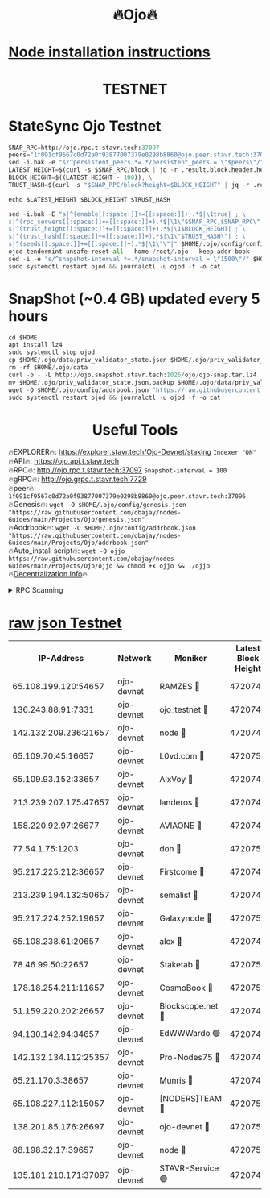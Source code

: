 <h1 align="center"> 🔥Ojo🔥</h1>

[Node installation instructions](https://github.com/obajay/nodes-Guides/tree/main/Projects/Ojo)
=

<h1 align="center"> TESTNET</h1>

# StateSync Ojo Testnet
```python
SNAP_RPC=http://ojo.rpc.t.stavr.tech:37097
peers="1f091cf9567c0d72a0f93877007379e0298b8860@ojo.peer.stavr.tech:37096"
sed -i.bak -e "s/^persistent_peers *=.*/persistent_peers = \"$peers\"/" $HOME/.ojo/config/config.toml
LATEST_HEIGHT=$(curl -s $SNAP_RPC/block | jq -r .result.block.header.height); \
BLOCK_HEIGHT=$((LATEST_HEIGHT - 100)); \
TRUST_HASH=$(curl -s "$SNAP_RPC/block?height=$BLOCK_HEIGHT" | jq -r .result.block_id.hash)

echo $LATEST_HEIGHT $BLOCK_HEIGHT $TRUST_HASH

sed -i.bak -E "s|^(enable[[:space:]]+=[[:space:]]+).*$|\1true| ; \
s|^(rpc_servers[[:space:]]+=[[:space:]]+).*$|\1\"$SNAP_RPC,$SNAP_RPC\"| ; \
s|^(trust_height[[:space:]]+=[[:space:]]+).*$|\1$BLOCK_HEIGHT| ; \
s|^(trust_hash[[:space:]]+=[[:space:]]+).*$|\1\"$TRUST_HASH\"| ; \
s|^(seeds[[:space:]]+=[[:space:]]+).*$|\1\"\"|" $HOME/.ojo/config/config.toml
ojod tendermint unsafe-reset-all --home /root/.ojo --keep-addr-book
sed -i -e "s/^snapshot-interval *=.*/snapshot-interval = \"1500\"/" $HOME/.ojo/config/app.toml
sudo systemctl restart ojod && journalctl -u ojod -f -o cat
```
# SnapShot (~0.4 GB) updated every 5 hours
```python
cd $HOME
apt install lz4
sudo systemctl stop ojod
cp $HOME/.ojo/data/priv_validator_state.json $HOME/.ojo/priv_validator_state.json.backup
rm -rf $HOME/.ojo/data
curl -o - -L http://ojo.snapshot.stavr.tech:1026/ojo/ojo-snap.tar.lz4 | lz4 -c -d - | tar -x -C $HOME/.ojo --strip-components 2
mv $HOME/.ojo/priv_validator_state.json.backup $HOME/.ojo/data/priv_validator_state.json
wget -O $HOME/.ojo/config/addrbook.json "https://raw.githubusercontent.com/obajay/nodes-Guides/main/Projects/Ojo/addrbook.json"
sudo systemctl restart ojod && journalctl -u ojod -f -o cat
```
 <h1 align="center"> Useful Tools</h1>

🔥EXPLORER🔥:        https://explorer.stavr.tech/Ojo-Devnet/staking        `Indexer "ON"` \
🔥API🔥:                     https://ojo.api.t.stavr.tech \
🔥RPC🔥:                    http://ojo.rpc.t.stavr.tech:37097              `Snapshot-interval = 100` \
🔥gRPC🔥:                  http://ojo.grpc.t.stavr.tech:7729 \
🔥peer🔥:                   `1f091cf9567c0d72a0f93877007379e0298b8860@ojo.peer.stavr.tech:37096` \
🔥Genesis🔥:    ```wget -O $HOME/.ojo/config/genesis.json "https://raw.githubusercontent.com/obajay/nodes-Guides/main/Projects/Ojo/genesis.json"``` \
🔥Addrbook🔥:    ```wget -O $HOME/.ojo/config/addrbook.json "https://raw.githubusercontent.com/obajay/nodes-Guides/main/Projects/Ojo/addrbook.json"``` \
🔥Auto_install script🔥: ```wget -O ojjo https://raw.githubusercontent.com/obajay/nodes-Guides/main/Projects/Ojo/ojjo && chmod +x ojjo && ./ojjo``` \
🔥[Decentralization Info](https://github.com/obajay/StateSync-snapshots/tree/main/Projects/Ojo/Decentralization)🔥



<details>
<summary>RPC Scanning</summary>

<h2 align="center"> We scan nodes in real time every 4 hours. And we provide the final result of RPC endpoints.
We cannot influence the operation of these nodes in any way. </h2>


```python
If Voting Power is higher than 0 --> then the Node is a validator of the network and may be subject to attack and be a potential threat to the chain.
```
```python
We marked such validators with a red symbol
```

</details>

[raw json Testnet](https://rpc-check.ojot.stavr.tech/ojot/rpc-ojot-result.json)
=


<table><tr><th>IP-Address</th><th>Network</th><th>Moniker</th><th>Latest Block Height</th><th>Earliest Block Height</th><th>Catching Up</th><th>Tx Index</th><th>Voting Power</th><th>Scan Time</th></tr><tr><td>65.108.199.120:54657</td><td>ojo-devnet</td><td>RAMZES 🔴</td><td>4720745</td><td>306156</td><td>False</td><td>on</td><td>15420</td><td>2023-12-29T20:17:32.358117166UTC</td></tr><tr><td>136.243.88.91:7331</td><td>ojo-devnet</td><td>ojo_testnet 🔴</td><td>4720746</td><td>308845</td><td>False</td><td>on</td><td>1000</td><td>2023-12-29T20:17:38.566040503UTC</td></tr><tr><td>142.132.209.236:21657</td><td>ojo-devnet</td><td>node 🔴</td><td>4720749</td><td>350001</td><td>False</td><td>on</td><td>1999</td><td>2023-12-29T20:17:54.568237155UTC</td></tr><tr><td>65.109.70.45:16657</td><td>ojo-devnet</td><td>L0vd.com 🔴</td><td>4720751</td><td>695918</td><td>False</td><td>off</td><td>998</td><td>2023-12-29T20:18:05.787123009UTC</td></tr><tr><td>65.109.93.152:33657</td><td>ojo-devnet</td><td>AlxVoy 🔴</td><td>4720749</td><td>2319801</td><td>False</td><td>on</td><td>4536782</td><td>2023-12-29T20:17:54.270480012UTC</td></tr><tr><td>213.239.207.175:47657</td><td>ojo-devnet</td><td>landeros 🔴</td><td>4720748</td><td>2714001</td><td>False</td><td>off</td><td>11083</td><td>2023-12-29T20:17:49.412759742UTC</td></tr><tr><td>158.220.92.97:26677</td><td>ojo-devnet</td><td>AVIAONE 🔴</td><td>4720748</td><td>2754001</td><td>False</td><td>on</td><td>13867</td><td>2023-12-29T20:17:49.194941980UTC</td></tr><tr><td>77.54.1.75:1203</td><td>ojo-devnet</td><td>don 🔴</td><td>4720750</td><td>2906401</td><td>False</td><td>on</td><td>10</td><td>2023-12-29T20:17:57.433391440UTC</td></tr><tr><td>95.217.225.212:36657</td><td>ojo-devnet</td><td>Firstcome 🔴</td><td>4720746</td><td>2985946</td><td>False</td><td>on</td><td>13566</td><td>2023-12-29T20:17:38.316974957UTC</td></tr><tr><td>213.239.194.132:50657</td><td>ojo-devnet</td><td>semalist 🔴</td><td>4720745</td><td>3223522</td><td>False</td><td>on</td><td>19037</td><td>2023-12-29T20:17:32.676422090UTC</td></tr><tr><td>95.217.224.252:19657</td><td>ojo-devnet</td><td>Galaxynode 🔴</td><td>4720751</td><td>3685492</td><td>False</td><td>on</td><td>11888</td><td>2023-12-29T20:18:02.569989577UTC</td></tr><tr><td>65.108.238.61:20657</td><td>ojo-devnet</td><td>alex 🔴</td><td>4720745</td><td>4158001</td><td>False</td><td>on</td><td>11359</td><td>2023-12-29T20:17:32.001901937UTC</td></tr><tr><td>78.46.99.50:22657</td><td>ojo-devnet</td><td>Staketab 🔴</td><td>4720751</td><td>4254801</td><td>False</td><td>on</td><td>1276</td><td>2023-12-29T20:18:06.018569012UTC</td></tr><tr><td>178.18.254.211:11657</td><td>ojo-devnet</td><td>CosmoBook 🔴</td><td>4720750</td><td>4392001</td><td>False</td><td>off</td><td>1057</td><td>2023-12-29T20:17:56.934505403UTC</td></tr><tr><td>51.159.220.202:26657</td><td>ojo-devnet</td><td>Blockscope.net 🔴</td><td>4720745</td><td>4425001</td><td>False</td><td>on</td><td>981</td><td>2023-12-29T20:17:29.578506177UTC</td></tr><tr><td>94.130.142.94:34657</td><td>ojo-devnet</td><td>EdWWWardo 🟢</td><td>4720749</td><td>4438946</td><td>False</td><td>on</td><td>0</td><td>2023-12-29T20:17:51.790955994UTC</td></tr><tr><td>142.132.134.112:25357</td><td>ojo-devnet</td><td>Pro-Nodes75 🔴</td><td>4720746</td><td>4620746</td><td>False</td><td>on</td><td>24651</td><td>2023-12-29T20:17:35.612191324UTC</td></tr><tr><td>65.21.170.3:38657</td><td>ojo-devnet</td><td>Munris 🔴</td><td>4720746</td><td>4620746</td><td>False</td><td>off</td><td>20123</td><td>2023-12-29T20:17:37.977717440UTC</td></tr><tr><td>65.108.227.112:15057</td><td>ojo-devnet</td><td>[NODERS]TEAM 🔴</td><td>4720751</td><td>4620751</td><td>False</td><td>off</td><td>9999</td><td>2023-12-29T20:18:03.054546659UTC</td></tr><tr><td>138.201.85.176:26697</td><td>ojo-devnet</td><td>ojo-devnet 🔴</td><td>4720751</td><td>4620751</td><td>False</td><td>on</td><td>1000024000</td><td>2023-12-29T20:18:05.424638737UTC</td></tr><tr><td>88.198.32.17:39657</td><td>ojo-devnet</td><td>node 🔴</td><td>4720750</td><td>4710001</td><td>False</td><td>on</td><td>80882</td><td>2023-12-29T20:17:57.802124317UTC</td></tr><tr><td>135.181.210.171:37097</td><td>ojo-devnet</td><td>STAVR-Service 🟢</td><td>4720745</td><td>4718001</td><td>False</td><td>on</td><td>0</td><td>2023-12-29T20:17:33.319161753UTC</td></tr></table>
